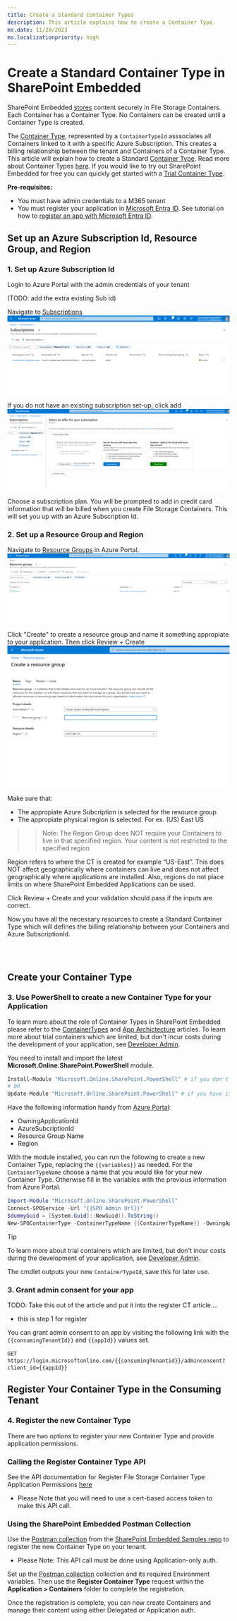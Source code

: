 ```yaml
---
title: Create a Standard Container Types
description: This article explains how to create a Container Type.
ms.date: 11/28/2023
ms.localizationpriority: high
---
```


<!-- 
TODO:
- Link to a tenant that customers can use to try out trial container types (Not M365)
- Fix images for Azure Subscription Id, Resource Group, etc.
- Define steps for setting up an Azure Subscription Id (which subscription plan should customers choose if they are completely new)
- Add link to tutorial for registering application

- Add an explanation for region and resource group in SharePoint Embedded. Explain the difference that Region does NOT define what geo-location Containers can be created and stored. Explain that region basically means nothing except for the location that it is set in.
- Note: The Region Group does NOT require your Containers to live in that specified region. Your content is not restricted to the specified region
 -->


# Create a Standard Container Type in SharePoint Embedded
SharePoint Embedded [stores](../concepts/app-concepts/app-architecture.md) content securely in File Storage Containers. Each Container has a Container Type. No Containers can be created until a Container Type is created.  

The [Container Type](../concepts/app-concepts/containertypes.md), represented by a `ContainerTypeId` asssociates all Containers linked to it with a specific Azure Subscription. This creates a billing relationship between the tenant and Containers of a Container Type. This article will explain how to create a Standard [Container Type](../concepts/app-concepts/containertypes.md). Read more about Container Types [here](../concepts/app-concepts/containertypes.md). If you would like to try out SharePoint Embedded for free you can quickly get started with a [Trial Container Type](https://learn.microsoft.com/en-us/sharepoint/dev/embedded/concepts/app-concepts/containertypes#sharepoint-embedded-trial-container-types).


**Pre-requisites:**
* You must have admin credentials to a M365 tenant
* You must register your application in [Microsoft Entra ID](https://learn.microsoft.com/en-us/training/modules/sharepoint-embedded-setup/5-exercise-setup-configure-sharepoint-embedded). See tutorial on how to [register an app with Microsoft Entra ID](https://learn.microsoft.com/en-us/power-apps/developer/data-platform/walkthrough-register-app-azure-active-directory).



## Set up an Azure Subscription Id, Resource Group, and Region

### 1. Set up Azure Subscription Id
Login to Azure Portal with the admin credentials of your tenant


(TODO: add the extra existing Sub id)

Navigate to [Subscriptions](https://portal.azure.com/#view/Microsoft_Azure_Billing/SubscriptionsBladeV2)
![alt text](./regct-image/azuresubscription.png)

If you do not have an existing subscription set-up, click add
![alt text](./regct-image/suboption.png)

Choose a subscription plan. You will be prompted to add in credit card information that will be billed when you create File Storage Containers. This will set you up with an Azure Subscription Id.

### 2. Set up a Resource Group and Region
Navigate to [Resource Groups](https://portal.azure.com/#view/HubsExtension/BrowseResourceGroups) in Azure Portal.
![alt text](./regct-image/resource-group.png)

Click "Create" to create a resource group and name it something appropiate to your application. Then click Review + Create
![alt text](./regct-image/c-rg.png)

Make sure that:
* The appropiate Azure Subcription is selected for the resource group
* The appropiate physical region is selected. For ex. (US) East US

>> Note: The Region Group does NOT require your Containers to live in that specified region. Your content is not restricted to the specified region

Region refers to where the CT is created  for example “US-East”. This does NOT affect geographically where containers can live and does not affect geographically where applications are installed. Also, regions do not place limits on where SharePoint Embedded Applications can be used.

Click Review + Create and your validation should pass if the inputs are correct.

Now you have all the necessary resources to create a Standard Container Type which will defines the billing relationship between your Containers and Azure SubscriptionId.

<br></br>

## Create your Container Type

### 3. Use PowerShell to create a new Container Type for your Application
To learn more about the role of Container Types in SharePoint Embedded please refer to the [ContainerTypes](../concepts/app-concepts/containertypes.md) and [App Archictecture](../concepts/app-concepts/app-architecture.md) articles. To learn more about trial containers which are limited, but don't incur costs during the development of your application, see [Developer Admin](../concepts/admin-exp/dev-admin.md).

You need to install and import the latest **Microsoft.Online.SharePoint.PowerShell** module.

```powershell
Install-Module "Microsoft.Online.SharePoint.PowerShell" # if you don't have it already
# OR
Update-Module "Microsoft.Online.SharePoint.PowerShell" # if you have it already
```

Have the following information handy from [Azure Portal](portal.azure.com):
- OwningApplicationId
- AzureSubcriptionId
- Resource Group Name
- Region

With the module installed, you can run the following to create a new Container Type, replacing the `{{variables}}` as needed. For the `ContainerTypeName` choose a name that you would like for your new Container Type. Otherwise fill in the variables with the previous information from Azure Portal.

```powershell
Import-Module "Microsoft.Online.SharePoint.PowerShell"
Connect-SPOService -Url "{{SPO Admin Url}}"
$dummyGuid = [System.Guid]::NewGuid().ToString()
New-SPOContainerType -ContainerTypeName {{ContainerTypeName}} -OwningApplicationId {{OwningApplicationId}} -AzureSubscriptionId {{AzureSubscriptionId}} -ResourceGroup {{ResourceGroup}} -Region {{Region}}​
```

> [!TIP]
> To learn more about trial containers which are limited, but don't incur costs during the development of your application, see [Developer Admin](../concepts/admin-exp/dev-admin.md).

The cmdlet outputs your new `ContainerTypeId`, save this for later use.

### 3. Grant admin consent for your app

TODO: Take this out of the article and put it into the register CT article....
* this is step 1 for register

You can grant admin consent to an app by visiting the following link with the
`{{consumingTenantId}}` and `{{appId}}` values set.

```http
GET https://login.microsoftonline.com/{{consumingTenantid}}/adminconsent?client_id={{appId}}
```

## Register Your Container Type in the Consuming Tenant

### 4. Register the new Container Type

There are two options to register your new Container Type and provide application permissions.

### Calling the Register Container Type API

See the API documentation for Register File Storage Container Type Application Permissions [here](register-api.md)
* Please Note that you will need to use a cert-based access token to make this API call.
  

### Using the SharePoint Embedded Postman Collection

Use the [Postman collection](https://github.com/microsoft/SharePoint-Embedded-Samples/tree/main/Postman) from the [SharePoint Embedded Samples repo](https://github.com/microsoft/SharePoint-Embedded-Samples) to register the new Container Type on your tenant. 
* Please Note: This API call must be done using Application-only auth.

Set up the [Postman collection](https://github.com/microsoft/SharePoint-Embedded-Samples/tree/main/Postman) collection and its required Environment variables. Then use the **Register Container Type** request within the **Application > Containers** folder to complete the registration.

Once the registration is complete, you can now create Containers and manage their content using either Delegated or Application auth.
